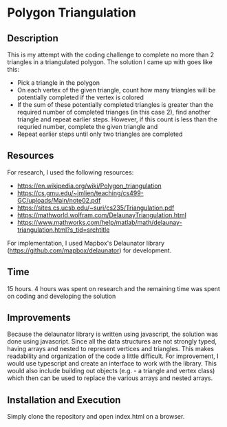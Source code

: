 # Polygon Triangulation

## Description

This is my attempt with the coding challenge to complete no more than 2 triangles in a triangulated polygon. The solution I came up with goes like this:

- Pick a triangle in the polygon
- On each vertex of the given triangle, count how many triangles will be potentially completed if the vertex is colored
- If the sum of these potentially completed triangles is greater than the required number of completed trianges (in this case 2), find another triangle and repeat earlier steps. However, if this count is less than the requried number, complete the given triangle and 
 - Repeat earlier steps until only two triangles are completed

## Resources

For research, I used the following resources:
- https://en.wikipedia.org/wiki/Polygon_triangulation
- https://cs.gmu.edu/~jmlien/teaching/cs499-GC/uploads/Main/note02.pdf
- https://sites.cs.ucsb.edu/~suri/cs235/Triangulation.pdf
- https://mathworld.wolfram.com/DelaunayTriangulation.html
- https://www.mathworks.com/help/matlab/math/delaunay-triangulation.html?s_tid=srchtitle

For implementation, I used Mapbox's Delaunator library (https://github.com/mapbox/delaunator) for development.

## Time

15 hours. 4 hours was spent on research and the remaining time was spent on coding and developing the solution

## Improvements

Because the delaunator library is written using javascript, the solution was done using javascript. Since all the data structures are not strongly typed, having arrays and nested to represent vertices and triangles. This makes readability and organization of the code a little difficult. For improvement, I would use typescript and create an interface to work with the library. This would also include building out objects (e.g. - a triangle and vertex class) which then can be used to replace the various arrays and nested arrays.

## Installation and Execution

Simply clone the repository and open index.html on a browser.